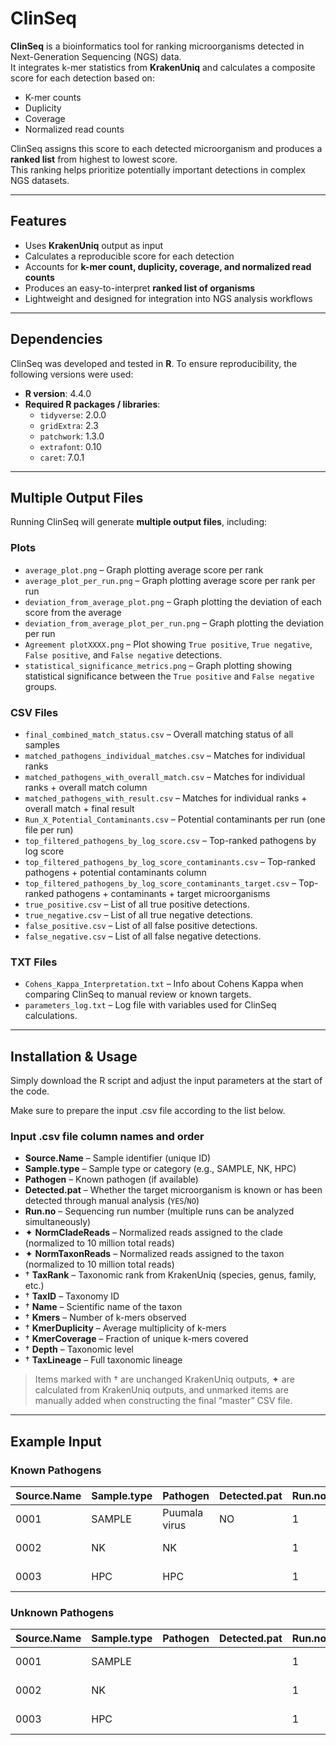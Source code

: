 # ClinSeq

**ClinSeq** is a bioinformatics tool for ranking microorganisms detected in Next-Generation Sequencing (NGS) data.  
It integrates k-mer statistics from **KrakenUniq** and calculates a composite score for each detection based on:

- K-mer counts  
- Duplicity  
- Coverage  
- Normalized read counts  

ClinSeq assigns this score to each detected microorganism and produces a **ranked list** from highest to lowest score.  
This ranking helps prioritize potentially important detections in complex NGS datasets.

---

## Features

- Uses **KrakenUniq** output as input  
- Calculates a reproducible score for each detection  
- Accounts for **k-mer count, duplicity, coverage, and normalized read counts**  
- Produces an easy-to-interpret **ranked list of organisms**  
- Lightweight and designed for integration into NGS analysis workflows  

---

## Dependencies

ClinSeq was developed and tested in **R**. To ensure reproducibility, the following versions were used:

- **R version**: 4.4.0  
- **Required R packages / libraries**:
  - `tidyverse`: 2.0.0
  - `gridExtra`: 2.3  
  - `patchwork`: 1.3.0  
  - `extrafont`: 0.10 
  - `caret`: 7.0.1 

---

## Multiple Output Files

Running ClinSeq will generate **multiple output files**, including:

### Plots

- `average_plot.png` – Graph plotting average score per rank  
- `average_plot_per_run.png` – Graph plotting average score per rank per run  
- `deviation_from_average_plot.png` – Graph plotting the deviation of each score from the average  
- `deviation_from_average_plot_per_run.png` – Graph plotting the deviation per run
- `Agreement plotXXXX.png` – Plot showing `True positive`, `True negative`, `False positive`, and `False negative` detections. 
- `statistical_significance_metrics.png` – Graph plotting showing statistical significance between the `True positive` and `False negative` groups. 

### CSV Files

- `final_combined_match_status.csv` – Overall matching status of all samples  
- `matched_pathogens_individual_matches.csv` – Matches for individual ranks  
- `matched_pathogens_with_overall_match.csv` – Matches for individual ranks + overall match column  
- `matched_pathogens_with_result.csv` – Matches for individual ranks + overall match + final result  
- `Run_X_Potential_Contaminants.csv` – Potential contaminants per run (one file per run)  
- `top_filtered_pathogens_by_log_score.csv` – Top-ranked pathogens by log score  
- `top_filtered_pathogens_by_log_score_contaminants.csv` – Top-ranked pathogens + potential contaminants column  
- `top_filtered_pathogens_by_log_score_contaminants_target.csv` – Top-ranked pathogens + contaminants + target microorganisms  
- `true_positive.csv` – List of all true positive detections.  
- `true_negative.csv` – List of all true negative detections.  
- `false_positive.csv` – List of all false positive detections.  
- `false_negative.csv` – List of all false negative detections.  

### TXT Files

- `Cohens_Kappa_Interpretation.txt` – Info about Cohens Kappa when comparing ClinSeq to manual review or known targets.  
- `parameters_log.txt` – Log file with variables used for ClinSeq calculations.  


---

## Installation & Usage

Simply download the R script and adjust the input parameters at the start of the code.

Make sure to prepare the input .csv file according to the list below.

### Input .csv file column names and order

- **Source.Name** – Sample identifier (unique ID)  
- **Sample.type** – Sample type or category (e.g., SAMPLE, NK, HPC)  
- **Pathogen** – Known pathogen (if available)  
- **Detected.pat** – Whether the target microorganism is known or has been detected through manual analysis (`YES`/`NO`)  
- **Run.no** – Sequencing run number (multiple runs can be analyzed simultaneously)  
- ✦ **NormCladeReads** – Normalized reads assigned to the clade (normalized to 10 million total reads)  
- ✦ **NormTaxonReads** – Normalized reads assigned to the taxon (normalized to 10 million total reads)  
- † **TaxRank** – Taxonomic rank from KrakenUniq (species, genus, family, etc.)  
- † **TaxID** – Taxonomy ID  
- † **Name** – Scientific name of the taxon  
- † **Kmers** – Number of k-mers observed  
- † **KmerDuplicity** – Average multiplicity of k-mers  
- † **KmerCoverage** – Fraction of unique k-mers covered  
- † **Depth** – Taxonomic level  
- † **TaxLineage** – Full taxonomic lineage  

> Items marked with † are unchanged KrakenUniq outputs, ✦ are calculated from KrakenUniq outputs, and unmarked items are manually added when constructing the final “master” CSV file.

---

## Example Input

### Known Pathogens

| Source.Name | Sample.type | Pathogen      | Detected.pat | Run.no | NormCladeReads  | NormTaxonReads   | TaxRank | TaxID | Name   | Kmers     | KmerDuplicity | KmerCoverage | Depth | TaxLineage |
|------------|-------------|---------------|--------------|--------|----------------|-----------------|---------|-------|--------|-----------|---------------|--------------|-------|------------|
| 0001       | SAMPLE      | Puumala virus | NO           | 1      | 1039.574819    | 22.42737554     | -       | 1     | -_root | 38108557  | 1.91          | 0.0007985    | 0     | -_root     |
| 0002       | NK          | NK            |              | 1      | 11556.32958    | 1065.312947     | -       | 1     | -_root | 30142     | 1.84          | 6.316E-07    | 0     | -_root     |
| 0003       | HPC         | HPC           |              | 1      | 3480974.202    | 1004.772273     | -       | 1     | -_root | 1368030   | 47.9          | 0.00002866   | 0     | -_root     |

### Unknown Pathogens

| Source.Name | Sample.type | Pathogen | Detected.pat | Run.no | NormCladeReads      | NormTaxonReads        | TaxRank | TaxID | Name   | Kmers     | KmerDuplicity | KmerCoverage | Depth | TaxLineage |
|------------|-------------|----------|--------------|--------|--------------------|----------------------|---------|-------|--------|-----------|---------------|--------------|-------|------------|
| 0001        | SAMPLE      |          |              | 1      | 1350972.1497       | 2848.46096           | -       | 1     | -_root | 16705211  | 15            | 0.00035      | 0     | -_root     |
| 0002        | NK          |          |              | 1      | 2522121.4314       | 2782.56998           | -       | 1     | -_root | 259500    | 2.5           | 0.000005437  | 0     | -_root     |
| 0003       | HPC         |          |              | 1      | 3963956.9891       | 1324.26579           | -       | 1     | -_root | 1752282   | 180           | 0.00003672   | 0     | -_root     |
